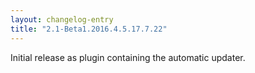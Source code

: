 ```yaml
---
layout: changelog-entry
title: "2.1-Beta1.2016.4.5.17.7.22"
---
```

Initial release as plugin containing the automatic updater.